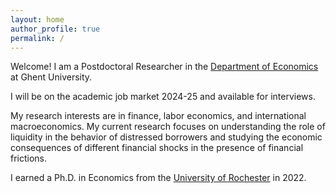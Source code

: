 ```yaml
---
layout: home
author_profile: true
permalink: /
---
```


Welcome! I am a Postdoctoral Researcher in the [Department of Economics]("https://www.ugent.be/eb/economics/en") at Ghent University.<br/>

I will be on the academic job market 2024-25 and available for interviews.<br/>

My research interests are in finance, labor economics, and international macroeconomics. My current research focuses on understanding the role of liquidity in the behavior of distressed borrowers and studying the economic consequences of different financial shocks in the presence of financial frictions.  <br/>

I earned a Ph.D. in Economics from the [University of Rochester](https://www.sas.rochester.edu/eco/graduate/index.html) in 2022.
